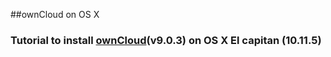 ##ownCloud on OS X
###  Tutorial to install [ownCloud](https://owncloud.org/)(v9.0.3) on OS X El capitan (10.11.5)
